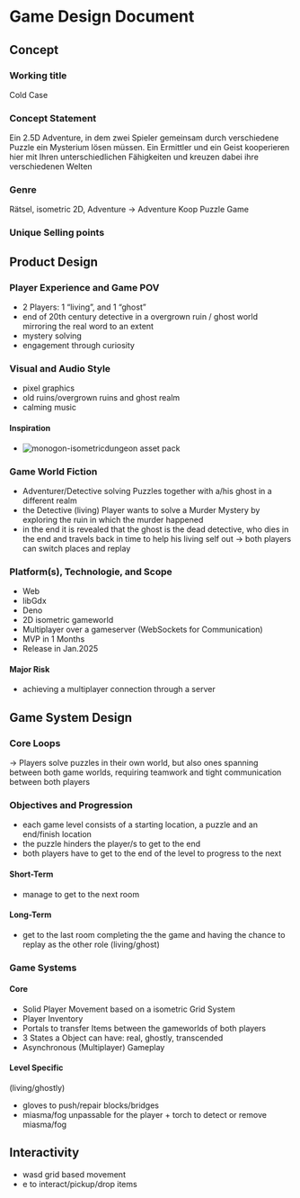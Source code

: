 # Game Design Document

## Concept
### Working title
Cold Case
 
### Concept Statement
Ein 2.5D Adventure, in dem zwei Spieler gemeinsam durch verschiedene Puzzle ein Mysterium lösen müssen. Ein Ermittler und ein Geist kooperieren hier mit Ihren unterschiedlichen Fähigkeiten und kreuzen dabei ihre verschiedenen Welten


### Genre
Rätsel, isometric 2D, Adventure
→ Adventure Koop Puzzle Game


### Unique Selling points
<!-- Critically important. What makes your game stand out? How is it different from all other games? -->

## Product Design
### Player Experience and Game POV
<!-- Who is the player? What is the setting? What is the fantasy the game grants the player? What emotions do
you want the player to feel? What keeps the player engaged for the duration of their play? -->

- 2 Players: 1 “living”, and 1 “ghost”
- end of 20th century detective in a overgrown ruin / ghost world mirroring the real word to an extent
- mystery solving 
- engagement through curiosity

### Visual and Audio Style
<!-- What is the “look and feel” of the game? How does this support the desired player’s experience? What
concept art or reference art can you show to give the feel of the game? -->

- pixel graphics
- old ruins/overgrown ruins and ghost realm
- calming music

#### Inspiration

- ![monogon-isometricdungeon asset pack](https://maxparata.itch.io/monogon-isometricdungeon)



### Game World Fiction
<!-- Briefly describe the game world and any narrative in player-relevant terms (as presented to the player). -->

- Adventurer/Detective solving Puzzles together with a/his ghost in a different realm
- the Detective (living) Player wants to solve a Murder Mystery by exploring the ruin in which the murder happened
- in the end it is revealed that the ghost is the dead detective, who dies in the end and travels back in time to help his living self out -> both players can switch places and replay
### Platform(s), Technologie, and Scope
<!-- PC or mobile? Table or phone? 2D or 3D? Unity or Javascript? How long to make, and how big a team?
How long to first-playable? How long to complete the game? Major risks? -->

- Web
- libGdx
- Deno
- 2D isometric gameworld
- Multiplayer over a gameserver (WebSockets for Communication)
- MVP in 1 Months
- Release in Jan.2025

#### Major Risk
- achieving a multiplayer connection through a server

## Game System Design
### Core Loops
<!-- How do game objects and the player’s actions form loops? Why is this engaging? How does this support
player goals? What emergent results do you expect/hope to see? If F2P, where are the monetization points? -->

→ Players solve puzzles in their own world, but also ones spanning between both game worlds, requiring teamwork and tight communication between both players

### Objectives and Progression
<!-- How does the player move through the game, literally and figuratively, from tutorial to end? What are their
short-term and long-term goals (explicit or implicit)? How do these support the game concept, style, and
player-fantasy? -->

- each game level consists of a starting location, a puzzle and an end/finish location
- the puzzle hinders the player/s to get to the end
- both players have to get to the end of the level to progress to the next
#### Short-Term
- manage to get to the next room 
#### Long-Term
- get to the last room completing the the game and having the chance to replay as the other role (living/ghost)

### Game Systems
<!-- What systems are needed to make this game? Which ones are internal (simulation, etc.) and which does the
player interact with? -->

#### Core
- Solid Player Movement based on a isometric Grid System
- Player Inventory
- Portals to transfer Items between the gameworlds of both players
- 3 States a Object can have: real, ghostly, transcended 
- Asynchronous (Multiplayer) Gameplay

#### Level Specific 
(living/ghostly)
- gloves to push/repair blocks/bridges 
- miasma/fog unpassable for the player + torch to detect or remove miasma/fog
## Interactivity
<!-- How are different kinds of interactivity used? (Action/Feedback, ST Cog, LT Cog, Emotional, Social, Cultural)
What is the player doing moment-by-moment? How does the player move through the world? How does
physics/combat/etc. work? A clear, professional-looking sketch of the primary game UX is helpful. -->
- wasd grid based movement
- e to interact/pickup/drop items
